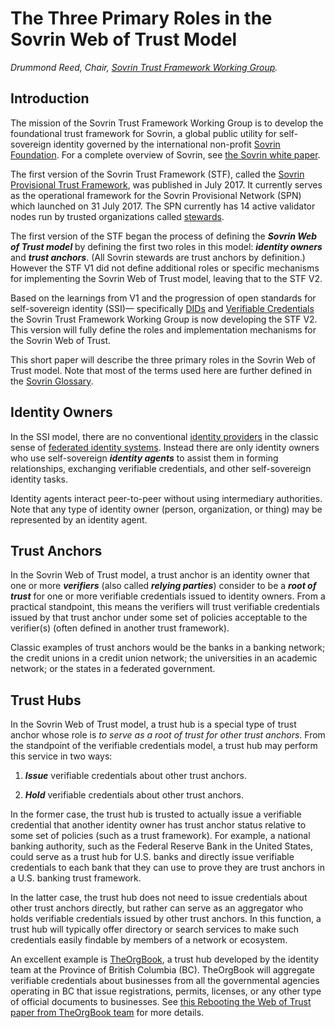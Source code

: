 # The Three Primary Roles in the Sovrin Web of Trust Model

*Drummond Reed, Chair, [Sovrin Trust Framework Working Group](https://docs.google.com/document/d/1aJskOztz8NP8tI-9eaKaaOypF0Fm__SCLKR-U8ptSII/edit?usp=sharing).*

## Introduction

The mission of the Sovrin Trust Framework Working Group is to develop the foundational trust framework for Sovrin, 
a global public utility for self-sovereign identity governed by the international non-profit [Sovrin Foundation](http://www.sovrin.org/).
For a complete overview of Sovrin, see [the Sovrin white paper](https://sovrin.org/library/sovrin-protocol-and-token-white-paper).

The first version of the Sovrin Trust Framework (STF), called the [Sovrin Provisional Trust Framework](https://sovrin.org/trust-framework/),
was published in July 2017. It currently serves as the operational framework for the Sovrin Provisional Network (SPN) which launched on
31 July 2017. The SPN currently has 14 active validator nodes run by trusted organizations called [stewards](https://sovrin.org/stewards/).

The first version of the STF began the process of defining the ***Sovrin Web of Trust model*** by defining the first two roles 
in this model: ***identity owners*** and ***trust anchors***. (All Sovrin stewards are trust anchors by definition.) However the STF V1
did not define additional roles or specific mechanisms for implementing the Sovrin Web of Trust model, leaving that to the STF V2.

Based on the learnings from V1 and the progression of open standards for self-sovereign identity (SSI)—
specifically [DIDs](https://github.com/WebOfTrustInfo/rebooting-the-web-of-trust-spring2018/blob/master/topics-and-advance-readings/did-primer.md)
and [Verifiable Credentials](https://github.com/WebOfTrustInfo/rebooting-the-web-of-trust-spring2018/blob/master/topics-and-advance-readings/verifiable-credentials-primer.md)
the Sovrin Trust Framework Working Group is now developing the STF V2. This version will fully define the roles
and implementation mechanisms for the Sovrin Web of Trust.

This short paper will describe the three primary roles in the Sovrin Web of Trust model. Note that most of the terms used here 
are further defined in the [Sovrin Glossary](https://sovrin.org/library/glossary/).

## Identity Owners

In the SSI model, there are no conventional [identity providers](https://en.wikipedia.org/wiki/Identity_provider) in the classic
sense of [federated identity systems](https://en.wikipedia.org/wiki/Federated_identity). Instead there are only identity owners who
use self-sovereign ***identity agents*** to assist them in forming relationships, exchanging verifiable credentials, and other
self-sovereign identity tasks. 

Identity agents interact peer-to-peer without using intermediary authorities. Note that any type of identity owner 
(person, organization, or thing) may be represented by an identity agent.

## Trust Anchors

In the Sovrin Web of Trust model, a trust anchor is an identity owner that one or more ***verifiers*** 
(also called ***relying parties***) consider to be a ***root of trust*** for one or more verifiable credentials
issued to identity owners. From a practical standpoint, this means the verifiers will trust verifiable credentials 
issued by that trust anchor under some set of policies acceptable to the verifier(s) (often defined in another trust framework).

Classic examples of trust anchors would be the banks in a banking network; the credit unions in a credit union network; 
the universities in an academic network; or the states in a federated government.

## Trust Hubs

In the Sovrin Web of Trust model, a trust hub is a special type of trust anchor whose role is *to serve as a root of trust
for other trust anchors*. From the standpoint of the verifiable credentials model, a trust hub may perform this service in two ways:

1. ***Issue*** verifiable credentials about other trust anchors.

2. ***Hold*** verifiable credentials about other trust anchors.

In the former case, the trust hub is trusted to actually issue a verifiable credential that another identity owner has
trust anchor status relative to some set of policies (such as a trust framework). For example, a national banking authority,
such as the Federal Reserve Bank in the United States, could serve as a trust hub for U.S. banks and directly issue 
verifiable credentials to each bank that they can use to prove they are trust anchors in a U.S. banking trust framework.

In the latter case, the trust hub does not need to issue credentials about other trust anchors directly, but rather 
can serve as an aggregator who holds verifiable credentials issued by other trust anchors. In this function, a trust hub 
will typically offer directory or search services to make such credentials easily findable by members of a network or ecosystem.

An excellent example is [TheOrgBook](https://bcgov.github.io/TheOrgBook/), a trust hub developed by the identity team at the
Province of British Columbia (BC). TheOrgBook will aggregate verifiable credentials about businesses from all the governmental 
agencies operating in BC that issue registrations, permits, licenses, or any other type of official documents to businesses.
See [this Rebooting the Web of Trust paper from TheOrgBook team](https://github.com/WebOfTrustInfo/rebooting-the-web-of-trust-spring2018/blob/master/topics-and-advance-readings/TheOrgBook%20-%20RWoT%20Mar%202018%20-%20Province%20of%20BC.md)
for more details.

